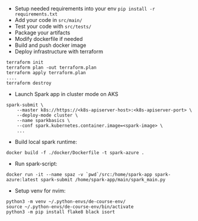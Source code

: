 * Setup needed requirements into your env `pip install -r requirements.txt`
* Add your code in `src/main/`
* Test your code with `src/tests/`
* Package your artifacts
* Modify dockerfile if needed
* Build and push docker image
* Deploy infrastructure with terraform
```
terraform init
terraform plan -out terraform.plan
terraform apply terraform.plan
....
terraform destroy
```
* Launch Spark app in cluster mode on AKS
```
spark-submit \
    --master k8s://https://<k8s-apiserver-host>:<k8s-apiserver-port> \
    --deploy-mode cluster \
    --name sparkbasics \
    --conf spark.kubernetes.container.image=<spark-image> \
    ...
```
* Build local spark runtime:
```
docker build -f ./docker/Dockerfile -t spark-azure .
```
* Run spark-script:
```
docker run -it --name spaz -v `pwd`/src:/home/spark-app spark-azure:latest spark-submit /home/spark-app/main/spark_main.py
```
* Setup venv for nvim:
```
python3 -m venv ~/.python-envs/de-course-env/
source ~/.python-envs/de-course-env/bin/activate
python3 -m pip install flake8 black isort
```
